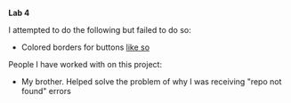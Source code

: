 **Lab 4**

I attempted to do the following but failed to do so:
* Colored borders for buttons [like so](https://www.w3schools.com/css/css3_buttons.asp)

People I have worked with on this project:
* My brother. Helped solve the problem of why I was receiving "repo not found" errors